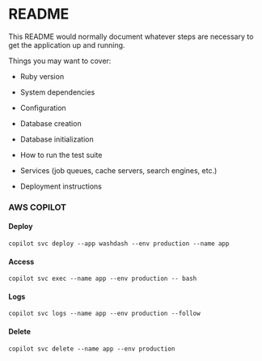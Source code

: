 # README

This README would normally document whatever steps are necessary to get the
application up and running.

Things you may want to cover:

* Ruby version

* System dependencies

* Configuration

* Database creation

* Database initialization

* How to run the test suite

* Services (job queues, cache servers, search engines, etc.)

* Deployment instructions

### AWS COPILOT

#### Deploy
`copilot svc deploy --app washdash --env production --name app`

#### Access
`copilot svc exec --name app --env production -- bash`

#### Logs
`copilot svc logs --name app --env production --follow`

#### Delete
`copilot svc delete --name app --env production`
